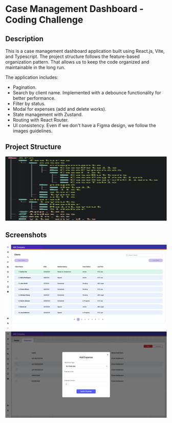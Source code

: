 # Case Management Dashboard - Coding Challenge

## Description

This is a case management dashboard application built using React.js, Vite, and Typescript.
The project structure follows the feature-based organization pattern. That allows us to keep the code organized and maintainable in the long run.

The application includes:

- Pagination.
- Search by client name. Implemented with a debounce functionality for better performance.
- Filter by status.
- Modal for expenses (add and delete works).
- State management with Zustand.
- Routing with React Router.
- UI consistency. Even if we don't have a Figma design, we follow the images guidelines.

## Project Structure

<img width="1450" height="200" alt="image" src="project_structure.png">

## Screenshots

<img width="1450" alt="image" src="case_list.png">
<img width="1450" alt="image" src="expenses_modal.png">

